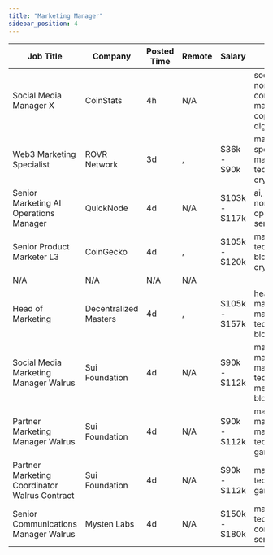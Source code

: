 ```yaml
---
title: "Marketing Manager"
sidebar_position: 4
---
```


| Job Title | Company | Posted Time | Remote | Salary | Tags | Apply Link |
|-----------|---------|-------------|--------|--------|------|------------|
| Social Media Manager X | CoinStats | 4h | N/A |  | social media, non tech, content marketing, copywriting, digital marketing | [Apply](https://web3.career/social-media-manager-for-x-coinstats/110450) |
| Web3 Marketing Specialist | ROVR Network | 3d | , | $36k - $90k | marketing specialist, marketing, non tech, blockchain, crypto | [Apply](https://web3.career/web3-marketing-specialist-rovrnetwork/109883) |
| Senior Marketing AI Operations Manager | QuickNode | 4d | N/A | $103k - $117k | ai, marketing, non tech, operations, senior | [Apply](https://web3.career/senior-marketing-ai-operations-manager-quicknode/109620) |
| Senior Product Marketer L3 | CoinGecko | 4d | , | $105k - $120k | marketing, non tech, senior, blockchain, crypto | [Apply](https://web3.career/senior-product-marketer-l3-coingecko/109617) |
| N/A | N/A | N/A | N/A |  |  | [Apply](https://web3.career/metana) |
| Head of Marketing | Decentralized Masters | 4d | , | $105k - $157k | head of marketing, marketing, non tech, executive, blockchain | [Apply](https://web3.career/head-of-marketing-decentralizedmasters/109612) |
| Social Media Marketing Manager Walrus | Sui Foundation | 4d | N/A | $90k - $112k | marketing manager, marketing, non tech, social media, blockchain | [Apply](https://web3.career/social-media-marketing-manager-walrus-suifoundation/109573) |
| Partner Marketing Manager Walrus | Sui Foundation | 4d | N/A | $90k - $112k | marketing manager, marketing, non tech, blockchain, gaming | [Apply](https://web3.career/partner-marketing-manager-walrus-suifoundation/109572) |
| Partner Marketing Coordinator Walrus Contract | Sui Foundation | 4d | N/A | $90k - $112k | marketing, non tech, blockchain, gaming | [Apply](https://web3.career/partner-marketing-coordinator-walrus-contract-suifoundation/109571) |
| Senior Communications Manager Walrus | Mysten Labs | 4d | N/A | $150k - $180k | marketing, non tech, pr, communications, senior | [Apply](https://web3.career/senior-communications-manager-walrus-mystenlabs/109562) |
